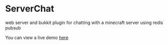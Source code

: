 # ServerChat
web server and bukkit plugin for chatting with a minecraft server using redis pubsub

You can view a live demo [here](http://phinary.ca)

